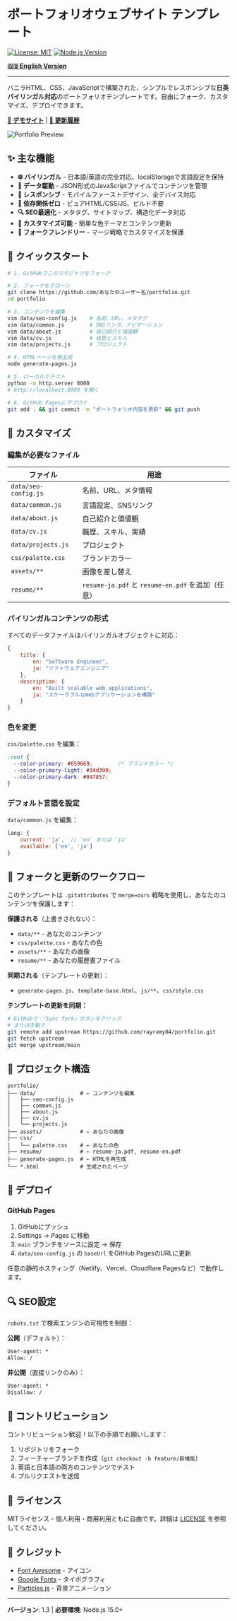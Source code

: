 # ポートフォリオウェブサイト テンプレート

[![License: MIT](https://img.shields.io/badge/License-MIT-yellow.svg)](https://opensource.org/licenses/MIT)
[![Node.js Version](https://img.shields.io/badge/node-%3E%3D15.0.0-brightgreen)](https://nodejs.org/)

**[🇬🇧 English Version](README.md)**

---

バニラHTML、CSS、JavaScriptで構築された、シンプルでレスポンシブな**日英バイリンガル対応**のポートフォリオテンプレートです。自由にフォーク、カスタマイズ、デプロイできます。

**[🌟 デモサイト](https://rayramy04.github.io/portfolio/)** | **[📝 更新履歴](CHANGELOG.md)**

![Portfolio Preview](assets/og-image.jpg)

## ✨ 主な機能

- **🌐 バイリンガル** - 日本語/英語の完全対応、localStorageで言語設定を保持
- **🔧 データ駆動** - JSON形式のJavaScriptファイルでコンテンツを管理
- **📱 レスポンシブ** - モバイルファーストデザイン、全デバイス対応
- **🚀 依存関係ゼロ** - ピュアHTML/CSS/JS、ビルド不要
- **🔍 SEO最適化** - メタタグ、サイトマップ、構造化データ対応
- **🎨 カスタマイズ可能** - 簡単な色テーマとコンテンツ更新
- **🍴 フォークフレンドリー** - マージ戦略でカスタマイズを保護

## 🚀 クイックスタート

```bash
# 1. GitHubでこのリポジトリをフォーク

# 2. フォークをクローン
git clone https://github.com/あなたのユーザー名/portfolio.git
cd portfolio

# 3. コンテンツを編集
vim data/seo-config.js    # 名前、URL、メタタグ
vim data/common.js        # SNSリンク、ナビゲーション
vim data/about.js         # 自己紹介と価値観
vim data/cv.js            # 経歴とスキル
vim data/projects.js      # プロジェクト

# 4. HTMLページを再生成
node generate-pages.js

# 5. ローカルでテスト
python -m http.server 8000
# http://localhost:8000 を開く

# 6. GitHub Pagesにデプロイ
git add . && git commit -m "ポートフォリオ内容を更新" && git push
```

## 📝 カスタマイズ

### 編集が必要なファイル

| ファイル | 用途 |
|---------|------|
| `data/seo-config.js` | 名前、URL、メタ情報 |
| `data/common.js` | 言語設定、SNSリンク |
| `data/about.js` | 自己紹介と価値観 |
| `data/cv.js` | 職歴、スキル、実績 |
| `data/projects.js` | プロジェクト |
| `css/palette.css` | ブランドカラー |
| `assets/**` | 画像を差し替え |
| `resume/**` | `resume-ja.pdf` と `resume-en.pdf` を追加（任意） |

### バイリンガルコンテンツの形式

すべてのデータファイルはバイリンガルオブジェクトに対応：

```javascript
{
    title: {
        en: "Software Engineer",
        ja: "ソフトウェアエンジニア"
    },
    description: {
        en: "Built scalable web applications",
        ja: "スケーラブルなWebアプリケーションを構築"
    }
}
```

### 色を変更

`css/palette.css` を編集：

```css
:root {
  --color-primary: #059669;        /* ブランドカラー */
  --color-primary-light: #34d399;
  --color-primary-dark: #047857;
}
```

### デフォルト言語を設定

`data/common.js` を編集：

```javascript
lang: {
    current: 'ja',  // 'en' または 'ja'
    available: ['en', 'ja']
}
```

## 🍴 フォークと更新のワークフロー

このテンプレートは `.gitattributes` で `merge=ours` 戦略を使用し、あなたのコンテンツを保護します：

**保護される**（上書きされない）：
- `data/**` - あなたのコンテンツ
- `css/palette.css` - あなたの色
- `assets/**` - あなたの画像
- `resume/**` - あなたの履歴書ファイル

**同期される**（テンプレートの更新）：
- `generate-pages.js`、`template-base.html`、`js/**`、`css/style.css`

**テンプレートの更新を同期：**
```bash
# GitHubで：「Sync fork」ボタンをクリック
# または手動で：
git remote add upstream https://github.com/rayramy04/portfolio.git
git fetch upstream
git merge upstream/main
```

## 📁 プロジェクト構造

```
portfolio/
├── data/              # ← コンテンツを編集
│   ├── seo-config.js
│   ├── common.js
│   ├── about.js
│   ├── cv.js
│   └── projects.js
├── assets/            # ← あなたの画像
├── css/
│   └── palette.css    # ← あなたの色
├── resume/            # ← resume-ja.pdf, resume-en.pdf
├── generate-pages.js  # ← HTMLを再生成
└── *.html             # 生成されたページ
```

## 🚀 デプロイ

### GitHub Pages

1. GitHubにプッシュ
2. Settings → Pages に移動
3. `main` ブランチをソースに設定 → 保存
4. `data/seo-config.js` の `baseUrl` をGitHub PagesのURLに更新

任意の静的ホスティング（Netlify、Vercel、Cloudflare Pagesなど）で動作します。

## 🔍 SEO設定

`robots.txt` で検索エンジンの可視性を制御：

**公開**（デフォルト）：
```txt
User-agent: *
Allow: /
```

**非公開**（直接リンクのみ）：
```txt
User-agent: *
Disallow: /
```

## 🤝 コントリビューション

コントリビューション歓迎！以下の手順でお願いします：
1. リポジトリをフォーク
2. フィーチャーブランチを作成（`git checkout -b feature/新機能`）
3. 英語と日本語の両方のコンテンツでテスト
4. プルリクエストを送信

## 📄 ライセンス

MITライセンス - 個人利用・商用利用ともに自由です。詳細は [LICENSE](LICENSE) を参照してください。

## 🙏 クレジット

- [Font Awesome](https://fontawesome.com/) - アイコン
- [Google Fonts](https://fonts.google.com/) - タイポグラフィ
- [Particles.js](https://vincentgarreau.com/particles.js/) - 背景アニメーション

---

**バージョン**: 1.3 | **必要環境**: Node.js 15.0+
